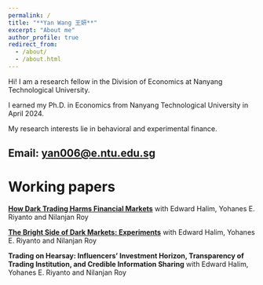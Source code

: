 ```yaml
---
permalink: /
title: "**Yan Wang 王妍**"
excerpt: "About me"
author_profile: true
redirect_from: 
  - /about/
  - /about.html
---
```


Hi! I am a research fellow in the Division of Economics at Nanyang Technological University. 

I earned my Ph.D. in Economics from Nanyang Technological University in April 2024.

My research interests lie in behavioral and experimental finance.

**Email**: [yan006@e.ntu.edu.sg](yan006@e.ntu.edu.sg)
------

**Working papers**
=======

[**How Dark Trading Harms Financial Markets**](https://papers.ssrn.com/sol3/papers.cfm?abstract_id=4602225#:~:text=When%20information%20is%20diffused%2C%20dark,between%20informed%20and%20uninformed%20traders.)
with Edward Halim, Yohanes E. Riyanto and Nilanjan Roy

[**The Bright Side of Dark Markets: Experiments**](https://papers.ssrn.com/sol3/papers.cfm?abstract_id=4025127)
with Edward Halim, Yohanes E. Riyanto and Nilanjan Roy

**Trading on Hearsay: Influencers’ Investment Horizon, Transparency of Trading Institution, and Credible Information Sharing**
with Edward Halim, Yohanes E. Riyanto and Nilanjan Roy
